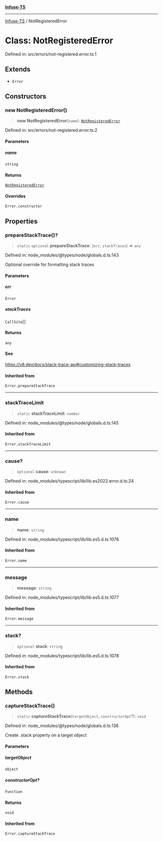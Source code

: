[**Infuse-TS**](../README.md)

***

[Infuse-TS](../README.md) / NotRegisteredError

# Class: NotRegisteredError

Defined in: src/errors/not-registered.error.ts:1

## Extends

- `Error`

## Constructors

### new NotRegisteredError()

> **new NotRegisteredError**(`name`): [`NotRegisteredError`](NotRegisteredError.md)

Defined in: src/errors/not-registered.error.ts:2

#### Parameters

##### name

`string`

#### Returns

[`NotRegisteredError`](NotRegisteredError.md)

#### Overrides

`Error.constructor`

## Properties

### prepareStackTrace()?

> `static` `optional` **prepareStackTrace**: (`err`, `stackTraces`) => `any`

Defined in: node\_modules/@types/node/globals.d.ts:143

Optional override for formatting stack traces

#### Parameters

##### err

`Error`

##### stackTraces

`CallSite`[]

#### Returns

`any`

#### See

https://v8.dev/docs/stack-trace-api#customizing-stack-traces

#### Inherited from

`Error.prepareStackTrace`

***

### stackTraceLimit

> `static` **stackTraceLimit**: `number`

Defined in: node\_modules/@types/node/globals.d.ts:145

#### Inherited from

`Error.stackTraceLimit`

***

### cause?

> `optional` **cause**: `unknown`

Defined in: node\_modules/typescript/lib/lib.es2022.error.d.ts:24

#### Inherited from

`Error.cause`

***

### name

> **name**: `string`

Defined in: node\_modules/typescript/lib/lib.es5.d.ts:1076

#### Inherited from

`Error.name`

***

### message

> **message**: `string`

Defined in: node\_modules/typescript/lib/lib.es5.d.ts:1077

#### Inherited from

`Error.message`

***

### stack?

> `optional` **stack**: `string`

Defined in: node\_modules/typescript/lib/lib.es5.d.ts:1078

#### Inherited from

`Error.stack`

## Methods

### captureStackTrace()

> `static` **captureStackTrace**(`targetObject`, `constructorOpt`?): `void`

Defined in: node\_modules/@types/node/globals.d.ts:136

Create .stack property on a target object

#### Parameters

##### targetObject

`object`

##### constructorOpt?

`Function`

#### Returns

`void`

#### Inherited from

`Error.captureStackTrace`
